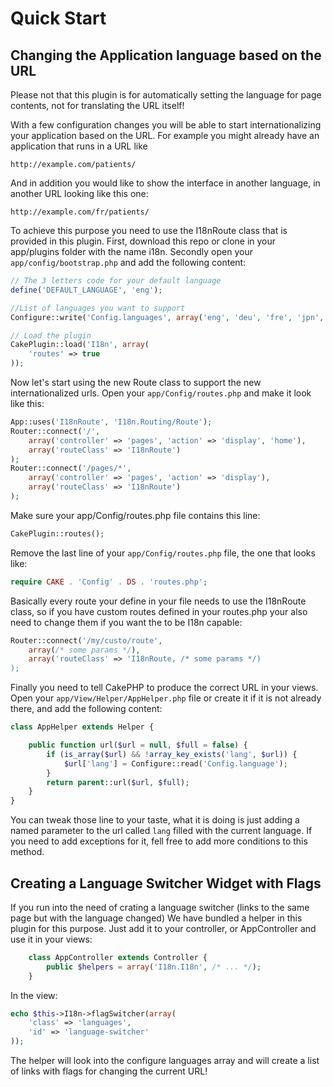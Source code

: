Quick Start
===========

Changing the Application language based on the URL
--------------------------------------------------

Please not that this plugin is for automatically setting the language for page contents, not for translating the URL itself!

With a few configuration changes you will be able to start internationalizing your application based on the URL. For example you might already have an application that runs in a URL like

```
http://example.com/patients/
```

And in addition you would like to show the interface in another language, in another URL looking like this one:

```
http://example.com/fr/patients/
```

To achieve this purpose you need to use the I18nRoute class that is provided in this plugin. First, download this repo or clone in your app/plugins folder  with the name i18n. Secondly open your `app/config/bootstrap.php` and add the following content:

```php
// The 3 letters code for your default language
define('DEFAULT_LANGUAGE', 'eng');

//List of languages you want to support
Configure::write('Config.languages', array('eng', 'deu', 'fre', 'jpn', 'spa', 'rus'));

// Load the plugin
CakePlugin::load('I18n', array(
	'routes' => true
));
```

Now let's start using the new Route class to support the new internationalized urls. Open your `app/Config/routes.php` and make it look like this:

```php
App::uses('I18nRoute', 'I18n.Routing/Route');
Router::connect('/',
	array('controller' => 'pages', 'action' => 'display', 'home'),
	array('routeClass' => 'I18nRoute')
);
Router::connect('/pages/*',
	array('controller' => 'pages', 'action' => 'display'),
	array('routeClass' => 'I18nRoute')
);
```

Make sure your app/Config/routes.php file contains this line:

```php
CakePlugin::routes();
```

Remove the last line of your ```app/Config/routes.php``` file, the one that looks like:

```php
require CAKE . 'Config' . DS . 'routes.php';
```

Basically every route your define in your file needs to use the I18nRoute class, so if you have custom routes defined in your routes.php your also need to change them if you want the to be I18n capable:

```php
Router::connect('/my/custo/route',
	array(/* some params */),
	array('routeClass' => 'I18nRoute, /* some params */)
);
```

Finally you need to tell CakePHP to produce the correct URL in your views. Open your `app/View/Helper/AppHelper.php` file or create it if it is not already there, and add the following content:

```php
class AppHelper extends Helper {

	public function url($url = null, $full = false) {
		if (is_array($url) && !array_key_exists('lang', $url)) {
			$url['lang'] = Configure::read('Config.language');
		}
		return parent::url($url, $full);
	}
}
```

You can tweak those line to your taste, what it is doing is just adding a named parameter to the url called `lang` filled with the current language. If you need to add exceptions for it, fell free to add more conditions to this method.

Creating a Language Switcher Widget with Flags
----------------------------------------------

If you run into the need of crating a language switcher (links to the same page but with the language changed) We have bundled a helper in this plugin for this purpose. Just add it to your controller, or AppController and use it in your views:

```php
	class AppController extends Controller {
		public $helpers = array('I18n.I18n', /* ... */);
	}
```

In the view:

```php
echo $this->I18n->flagSwitcher(array(
	'class' => 'languages',
	'id' => 'language-switcher'
));
```

The helper will look into the configure languages array and will create a list of links with flags for changing the current URL!
